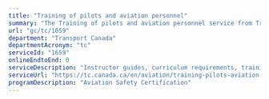 ```yaml
---
title: "Training of pilots and aviation personnel"
summary: "The Training of pilots and aviation personnel service from Transport Canada is not available end-to-end online, according to the GC Service Inventory."
url: "gc/tc/1659"
department: "Transport Canada"
departmentAcronym: "tc"
serviceId: "1659"
onlineEndtoEnd: 0
serviceDescription: "Instructor guides, curriculum requirements, training organization accreditation, creating air operator manuals, training devices."
serviceUrl: "https://tc.canada.ca/en/aviation/training-pilots-aviation-personnel"
programDescription: "Aviation Safety Certification"
---
```

